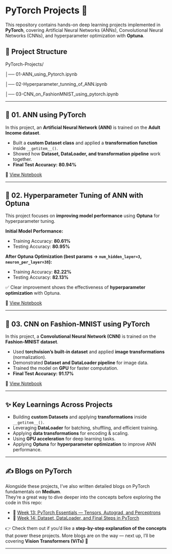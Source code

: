 # PyTorch Projects 🚀  

This repository contains hands-on deep learning projects implemented in **PyTorch**, covering Artificial Neural Networks (ANNs), Convolutional Neural Networks (CNNs), and hyperparameter optimization with **Optuna**.  

## 📂 Project Structure  

PyTorch-Projects/

│── 01-ANN_using_Pytorch.ipynb

│── 02-Hyperparameter_tunning_of_ANN.ipynb

│── 03-CNN_on_FashionMNIST_using_pytorch.ipynb

---

## 🔹 01. ANN using PyTorch  
In this project, an **Artificial Neural Network (ANN)** is trained on the **Adult Income dataset**.  
- Built a **custom Dataset class** and applied a **transformation function** inside `__getitem__()`.  
- Showed how **Dataset, DataLoader, and transformation pipeline** work together.  
- **Final Test Accuracy:** **80.94%**  

📘 [View Notebook](01-ANN_using_Pytorch.ipynb)  

---

## 🔹 02. Hyperparameter Tuning of ANN with Optuna  
This project focuses on **improving model performance** using **Optuna** for hyperparameter tuning.  

**Initial Model Performance:**  
- Training Accuracy: **80.61%**  
- Testing Accuracy: **80.95%**  

**After Optuna Optimization (best params → `num_hidden_layer=3`, `neuron_per_layer=38`):**  
- Training Accuracy: **82.22%**  
- Testing Accuracy: **82.13%**  

✅ Clear improvement shows the effectiveness of **hyperparameter optimization** with Optuna.  

📘 [View Notebook](02-Hyperparameter_tunning_of_ANN.ipynb)  

---

## 🔹 03. CNN on Fashion-MNIST using PyTorch  
In this project, a **Convolutional Neural Network (CNN)** is trained on the **Fashion-MNIST dataset**.  
- Used **torchvision’s built-in dataset** and applied **image transformations** (normalization).  
- Demonstrated **Dataset and DataLoader pipeline** for image data.  
- Trained the model on **GPU** for faster computation.  
- **Final Test Accuracy:** **91.17%**  

📘 [View Notebook](03-CNN_on_FashionMNIST_using_pytorch.ipynb)  

---

## ✨ Key Learnings Across Projects  
- Building **custom Datasets** and applying **transformations** inside `__getitem__()`.  
- Leveraging **DataLoader** for batching, shuffling, and efficient training.  
- Applying **data transformations** for encoding & scaling.  
- Using **GPU acceleration** for deep learning tasks.  
- Applying **Optuna** for **hyperparameter optimization** to improve ANN performance.  

---

## ✍️ Blogs on PyTorch  
Alongside these projects, I’ve also written detailed blogs on PyTorch fundamentals on **Medium**.  
They’re a great way to dive deeper into the concepts before exploring the code in this repo:  

- 📖 [Week 13: PyTorch Essentials — Tensors, Autograd, and Perceptrons](https://medium.com/@divyanshu1331/week-13-pytorch-essentials-tensors-autograd-and-perceptrons-df14e7d415e7)  
- 📖 [Week 14: Dataset, DataLoader, and Final Steps in PyTorch](https://medium.com/@divyanshu1331/week-14-dataset-dataloader-and-final-steps-in-pytorch-dd94bf4479d5)  

👉 Check them out if you’d like a **step-by-step explanation of the concepts** that power these projects. More blogs are on the way — next up, I’ll be covering **Vision Transformers (ViTs)** 🚀  

---

